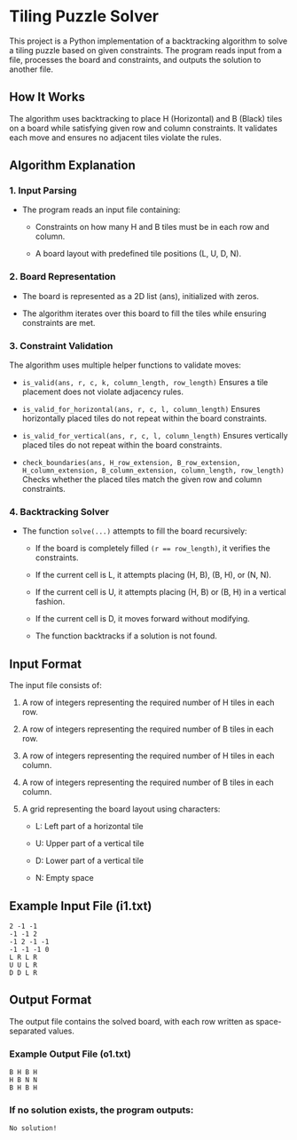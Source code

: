 # Tiling Puzzle Solver

This project is a Python implementation of a backtracking algorithm to solve a tiling puzzle based on given constraints. The program reads input from a file, processes the board and constraints, and outputs the solution to another file.

## How It Works

The algorithm uses backtracking to place H (Horizontal) and B (Black) tiles on a board while satisfying given row and column constraints. It validates each move and ensures no adjacent tiles violate the rules.

## Algorithm Explanation

### 1. Input Parsing

- The program reads an input file containing:

   - Constraints on how many H and B tiles must be in each row and column.

   - A board layout with predefined tile positions (L, U, D, N).

### 2. Board Representation

- The board is represented as a 2D list (ans), initialized with zeros.

- The algorithm iterates over this board to fill the tiles while ensuring constraints are met.

### 3. Constraint Validation

The algorithm uses multiple helper functions to validate moves:

- ```is_valid(ans, r, c, k, column_length, row_length)``` Ensures a tile placement does not violate adjacency rules.

- ```is_valid_for_horizontal(ans, r, c, l, column_length)``` Ensures horizontally placed tiles do not repeat within the board constraints.

- ```is_valid_for_vertical(ans, r, c, l, column_length)``` Ensures vertically placed tiles do not repeat within the board constraints.

- ```check_boundaries(ans, H_row_extension, B_row_extension, H_column_extension, B_column_extension, column_length, row_length)``` Checks whether the placed tiles match the given row and column constraints.

### 4. Backtracking Solver

- The function ```solve(...)``` attempts to fill the board recursively:

   - If the board is completely filled ```(r == row_length)```, it verifies the constraints.

   - If the current cell is L, it attempts placing (H, B), (B, H), or (N, N).

   - If the current cell is U, it attempts placing (H, B) or (B, H) in a vertical fashion.

   - If the current cell is D, it moves forward without modifying.

   - The function backtracks if a solution is not found.


## Input Format

The input file consists of:

1. A row of integers representing the required number of H tiles in each row.

2. A row of integers representing the required number of B tiles in each row.

3. A row of integers representing the required number of H tiles in each column.

4. A row of integers representing the required number of B tiles in each column.

5. A grid representing the board layout using characters:

   - L: Left part of a horizontal tile

   - U: Upper part of a vertical tile

   - D: Lower part of a vertical tile

   - N: Empty space
  

## Example Input File (i1.txt)
```
2 -1 -1
-1 -1 2
-1 2 -1 -1
-1 -1 -1 0
L R L R
U U L R
D D L R
```

## Output Format

The output file contains the solved board, with each row written as space-separated values.

### Example Output File (o1.txt)
```
B H B H
H B N N
B H B H
```
### If no solution exists, the program outputs:
```
No solution!
```

